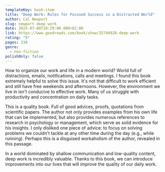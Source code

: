 ```yaml
---
templateKey: book-item
title: "Deep Work: Rules for Focused Success in a Distracted World"
author: Cal Newport
slug: newport deep work
date: 2025-07-08T20:29:00.000+02:00
link: https://www.goodreads.com/book/show/25744928-deep-work
rating: "5"
pages: 238
genre:
  - non-fiction
polishOnly: false
---
```

How to organize our work and life in a modern world? World full of distractions, emails, notifications, calls and meetings. I found this book extremely helpful to solve this issue.
It's not that difficult to work efficient and still have free weekends and afternoons. However, the environment we live in isn't conducive to effective work. Many of us struggle with productivity and concentration on daily tasks.

This is a quality book. Full of good advices, proofs, quotations from scientific papers. The author not only provides examples from his own life that can be implemented, but also provides numerous references to research in psychology or management, which serve as solid evidence for his insights. I only disliked one piece of advice: to focus on solving problems we couldn't tackle at any other time during the day (e.g., while running). Perhaps this is a disguised workaholism of the author, revealed in this passage.

In a world dominated by shallow communication and low-quality content, deep work is incredibly valuable. Thanks to this book, we can introduce improvements into our lives that will improve the quality of our daily work.
